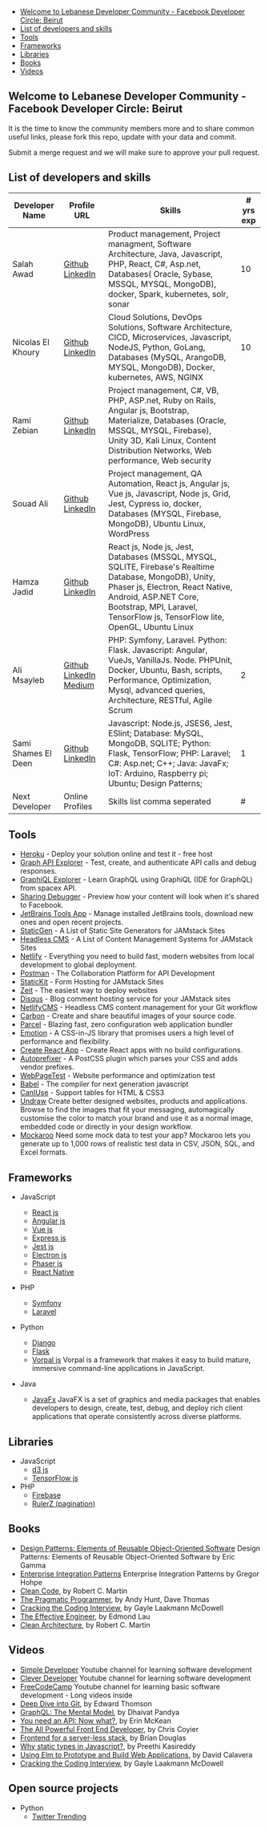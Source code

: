 - [Welcome to Lebanese Developer Community - Facebook Developer Circle: Beirut](#welcome-to-lebanese-developer-community---facebook-developer-circle-beirut)
- [List of developers and skills](#list-of-developers-and-skills)
- [Tools](#tools)
- [Frameworks](#frameworks)
- [Libraries](#libraries)
- [Books](#books)
- [Videos](#videos)

## Welcome to Lebanese Developer Community - Facebook Developer Circle: Beirut

It is the time to know the community members more and to share common useful links, please fork this repo, update with your data and commit.

Submit a merge request and we will make sure to approve your pull request.

## List of developers and skills

Developer Name | Profile URL | Skills | # yrs exp
------------ | ------------- | ------------- | -------------
Salah Awad | [Github](https://github.com/salahawad) [LinkedIn](https://www.linkedin.com/in/salahelawad/) | Product management, Project managment, Software Architecture, Java, Javascript, PHP, React, C#, Asp.net, Databases( Oracle, Sybase, MSSQL, MYSQL, MongoDB), docker, Spark, kubernetes, solr, sonar | 10
Nicolas El Khoury | [Github](https://github.com/nicolaselkhoury) [LinkedIn](https://www.linkedin.com/in/nicolas-el-khoury/) | Cloud Solutions, DevOps Solutions, Software Architecture, CICD, Microservices, Javascript, NodeJS, Python, GoLang, Databases (MySQL, ArangoDB, MYSQL, MongoDB), Docker, kubernetes, AWS, NGINX | 10
Rami Zebian | [Github](https://github.com/ramizebian) [LinkedIn](https://www.linkedin.com/in/ramizebian/) | Project management, C#, VB, PHP, ASP.net, Ruby on Rails, Angular js, Bootstrap, Materialize, Databases (Oracle, MSSQL, MYSQL, Firebase), Unity 3D, Kali Linux, Content Distribution Networks, Web performance, Web security
Souad Ali | [Github](https://github.com/SouadAli10) [LinkedIn](https://www.linkedin.com/in/souad-ali/) | Project management, QA Automation, React js, Angular js, Vue js, Javascript, Node js, Grid, Jest, Cypress io, docker, Databases (MYSQL, Firebase, MongoDB), Ubuntu Linux, WordPress
Hamza Jadid | [Github](https://github.com/HamzaJadid) [LinkedIn](https://www.linkedin.com/in/hamza-jadid) | React js, Node js, Jest, Databases (MSSQL, MYSQL, SQLITE, Firebase's Realtime Database, MongoDB), Unity, Phaser js, Electron, React Native, Android, ASP.NET Core, Bootstrap, MPI, Laravel, TensorFlow js, TensorFlow lite, OpenGL, Ubuntu Linux
Ali Msayleb | [Github](https://github.com/AliMsayleb) [LinkedIn](https://www.linkedin.com/in/ali-msayleb-998930167) [Medium](https://medium.com/@alimmsayleb) | PHP: Symfony, Laravel. Python: Flask. Javascript: Angular, VueJs, VanillaJs. Node. PHPUnit, Docker, Ubuntu, Bash, scripts, Performance, Optimization, Mysql, advanced queries, Architecture, RESTful, Agile Scrum | 2
Sami Shames El Deen | [Github](https://github.com/Sami-Sh99) [LinkedIn](https://www.linkedin.com/in/sami-sh1999/) | Javascript: Node.js, JSES6, Jest, ESlint; Database: MySQL, MongoDB, SQLITE; Python: Flask, TensorFlow; PHP: Laravel; C#: Asp.net; C++; Java: JavaFx; IoT: Arduino, Raspberry pi; Ubuntu; Design Patterns; | 1
Next Developer | Online Profiles | Skills list comma seperated | #

## Tools

- [Heroku](https://www.heroku.com/) - Deploy your solution online and test it - free host
- [Graph API Explorer](https://developers.facebook.com/tools/explorer/) - Test, create, and authenticate API calls and debug responses.
- [GraphiQL Explorer](https://api.spacex.land/graphql/) - Learn GraphQL using GraphiQL (IDE for GraphQL) from spacex API.
- [Sharing Debugger](https://developers.facebook.com/tools/debug/sharing/) - Preview how your content will look when it's shared to Facebook.
- [JetBrains Tools App](https://www.jetbrains.com/toolbox/) - Manage installed JetBrains tools, download new ones and open recent projects.
- [StaticGen](https://www.staticgen.com/) - A List of Static Site Generators for JAMstack Sites
- [Headless CMS](https://headlesscms.org/) - A List of Content Management Systems for JAMstack Sites
- [Netlify](https://www.netlify.com/) - Everything you need to build fast, modern websites from local development to global deployment.
- [Postman](https://www.getpostman.com/) - The Collaboration Platform for API Development
- [StaticKit](https://statickit.com/) - Form Hosting for JAMstack Sites
- [Zeit](https://zeit.co/) - The easiest way to deploy websites
- [Disqus](https://disqus.com/) - Blog comment hosting service for your JAMstack sites
- [NetlifyCMS](https://www.netlifycms.org/) - Headless CMS content management for your Git workflow
- [Carbon](https://carbon.now.sh/) - Create and share beautiful images of your source code.
- [Parcel](https://parceljs.org/) - Blazing fast, zero configuration web application bundler
- [Emotion](https://emotion.sh/docs/introduction) - A CSS-in-JS library that promises users a high level of performance and flexibility.
- [Create React App](https://github.com/facebook/create-react-app) - Create React apps with no build configurations.
- [Autoprefixer](http://autoprefixer.github.io/) - A PostCSS plugin which parses your CSS and adds vendor prefixes.
- [WebPageTest](https://www.webpagetest.org/) - Website performance and optimization test
- [Babel](https://babeljs.io/repl/) - The compiler for next generation javascript
- [CanIUse](https://caniuse.com/) - Support tables for HTML & CSS3
- [Undraw](https://undraw.co/) Create better designed websites, products and applications. Browse to find the images that fit your messaging, automagically customise the color to match your brand and use it as a normal image, embedded code or directly in your design workflow.
- [Mockaroo](https://mockaroo.com/) Need some mock data to test your app? Mockaroo lets you generate up to 1,000 rows of realistic test data in CSV, JSON, SQL, and Excel formats.

## Frameworks

- JavaScript

    * [React js](https://reactjs.org/)
    * [Angular js](https://angularjs.org/)
    * [Vue js](https://vuejs.org/)
    * [Express js](https://expressjs.com/)
    * [Jest js](https://jestjs.io/)
    * [Electron js](https://www.electronjs.org/)
    * [Phaser js](https://phaser.io/)
    * [React Native](https://reactnative.dev/)

- PHP
    * [Symfony](https://symfony.com/)
    * [Laravel](https://laravel.com/)

- Python
    * [Django](https://www.djangoproject.com/)
    * [Flask](https://flask.palletsprojects.com/en/1.1.x/)
    * [Vorpal js](http://vorpal.js.org/) Vorpal is a framework that makes it easy to build mature, immersive command-line applications in JavaScript.

- Java
    * [JavaFx](https://docs.oracle.com/javafx/2) JavaFX is a set of graphics and media packages that enables developers to design, create, test, debug, and deploy rich client applications that operate consistently across diverse platforms.


## Libraries

- JavaScript
    * [d3 js](https://d3js.org/)
    * [TensorFlow js](https://www.tensorflow.org/js)
- PHP
    * [Firebase](https://firebase-php.readthedocs.io/en/stable/)
    * [RulerZ (pagination)](https://github.com/K-Phoen/rulerz)

## Books

- [Design Patterns: Elements of Reusable Object-Oriented Software](https://www.amazon.com/gp/product/0201633612/) Design Patterns: Elements of Reusable Object-Oriented Software by Eric Gamma
- [Enterprise Integration Patterns](https://www.amazon.com/gp/product/0321200683/) Enterprise Integration Patterns by Gregor Hohpe
- [Clean Code](https://www.goodreads.com/book/show/3735293-clean-code), by Robert C. Martin
- [The Pragmatic Programmer](https://www.goodreads.com/book/show/4099.The_Pragmatic_Programmer), by Andy Hunt, Dave Thomas
- [Cracking the Coding Interview](https://www.goodreads.com/book/show/12544648-cracking-the-coding-interview), by Gayle Laakmann McDowell
- [The Effective Engineer](goodreads.com/book/show/25238425-the-effective-engineer), by Edmond Lau
- [Clean Architecture](https://www.goodreads.com/book/show/18043011-clean-architecture), by Robert C. Martin

## Videos

- [Simple Developer](https://www.youtube.com/channel/UCRxWW_Ncs308nW4An23Yeig) Youtube channel for learning software development
- [Clever Developer](https://www.youtube.com/channel/UCqrILQNl5Ed9Dz6CGMyvMTQ) Youtube channel for learning software development
- [FreeCodeCamp](https://www.youtube.com/channel/UC8butISFwT-Wl7EV0hUK0BQ) Youtube channel for learning basic software development - Long videos inside
- [Deep Dive into Git](https://www.youtube.com/watch?v=dBSHLb1B8sw), by Edward Thomson
- [GraphQL: The Mental Model](https://www.youtube.com/watch?v=zWhVAN4Tg6M), by Dhaivat Pandya
- [You need an API: Now what?](https://www.youtube.com/watch?v=uWOWTwJA4rc), by Erin McKean
- [The All Powerful Front End Developer](https://www.youtube.com/watch?v=grSxHfGoaeg), by Chris Coyier
- [Frontend for a server-less stack](https://www.youtube.com/watch?v=XpveOehxvoM), by Brian Douglas
- [Why static types in Javascript?](https://www.youtube.com/watch?v=E5y2dozTkZU), by Preethi Kasireddy
- [Using Elm to Prototype and Build Web Applications](https://www.youtube.com/watch?v=Lmg9v2U6-y4), by David Calavera
- [Cracking the Coding Interview](https://www.youtube.com/playlist?list=PLI1t_8YX-ApvFsH-DaFmAmdJboAnbg08P), by Gayle Laakmann McDowell

## Open source projects

- Python
    * [Twitter Trending](https://github.com/alimsayleb/trending)
